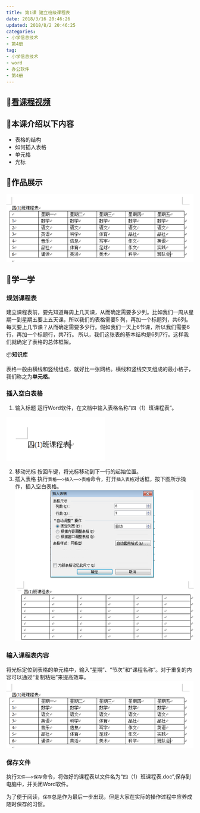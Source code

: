 ```yaml
---
title: 第1课 建立班级课程表
date: 2018/3/16 20:46:26
updated: 2018/8/2 20:46:25
categories:
- 小学信息技术
- 第4册
tag: 
- 小学信息技术
- word
- 办公软件
- 第4册
---
```

## :cinema:[看课程视频](https://itdamo.ke.qq.com/)

## :mega:本课介绍以下内容
- 表格的结构
- 如何插入表格
- 单元格
- 光标
## :rainbow:作品展示

![](/courses/ITP4/1.3.png)

<!-- more -->

## :electric_plug:学一学
### 规划课程表
建立课程表前，要先知道每周上几天课，从而确定需要多少列。比如我们一周从星期一到星期五要上五天课，所以我们的表格需要5
列，再加一个标题列，共6列。每天要上几节课？从而确定需要多少行。假如我们一天上6节课，所以我们需要6行，再加一个标题行，共7行。
所以，我们这张表的基本结构是6列7行。这样我们就确定了表格的总体框架。

:package:**知识库**

表格一般由横线和竖线组成，就好比一张网格。横线和竖线交叉组成的最小格子，我们称之为**单元格**。

### 插入空白表格
1. 输入标题
运行Word软件，在文档中输入表格名称“四（1）班课程表”。

![](/courses/ITP4/1.1.png)

2. 移动光标
按回车键，将光标移动到下一行的起始位置。
3. 插入表格
执行`表格——>插入——>表格`命令，打开`插入表格`对话框，按下图所示操作，插入空白表格。
![](/courses/ITP4/1.2.png)
### 输入课程表内容
将光标定位到表格的单元格中，输入“星期”、“节次”和“课程名称”。对于重复的内容可以通过“复制粘贴”来提高效率。
![](/courses/ITP4/1.3.png)
### 保存文件
执行`文件——>保存`命令，将做好的课程表以文件名为“四（1）班课程表.doc”,保存到电脑中，并关闭Word软件。

为了便于阅读，`保存`总是作为最后一步出现，但是大家在实际的操作过程中应养成随时保存的习惯。

